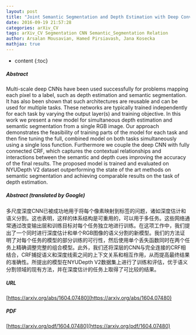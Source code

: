 ```yaml
---
layout: post
title: "Joint Semantic Segmentation and Depth Estimation with Deep Convolutional Networks"
date: 2016-09-19 21:57:28
categories: arXiv_CV
tags: arXiv_CV Segmentation CNN Semantic_Segmentation Relation
author: Arsalan Mousavian, Hamed Pirsiavash, Jana Kosecka
mathjax: true
---
```


* content
{:toc}

##### Abstract
Multi-scale deep CNNs have been used successfully for problems mapping each pixel to a label, such as depth estimation and semantic segmentation. It has also been shown that such architectures are reusable and can be used for multiple tasks. These networks are typically trained independently for each task by varying the output layer(s) and training objective. In this work we present a new model for simultaneous depth estimation and semantic segmentation from a single RGB image. Our approach demonstrates the feasibility of training parts of the model for each task and then fine tuning the full, combined model on both tasks simultaneously using a single loss function. Furthermore we couple the deep CNN with fully connected CRF, which captures the contextual relationships and interactions between the semantic and depth cues improving the accuracy of the final results. The proposed model is trained and evaluated on NYUDepth V2 dataset outperforming the state of the art methods on semantic segmentation and achieving comparable results on the task of depth estimation.

##### Abstract (translated by Google)
多尺度深度CNN已被成功地用于将每个像素映射到标签的问题，诸如深度估计和语义分割。这也表明，这样的体系结构是可重用的，可以用于多任务。这些网络通常通过改变输出层和训练目标对每个任务独立地进行训练。在这项工作中，我们提出了一个同时进行深度估计和单个RGB图像的语义分割的新模型。我们的方法证明了对每个任务的模型的部分训练的可行性，然后使用单个丢失函数同时在两个任务上精确调整完整的组合模型。此外，我们还将深层的CNN与完全连接的CRF相结合，CRF捕捉语义和深度线索之间的上下文关系和相互作用，从而提高最终结果的准确性。所提出的模型在NYUDepth V2数据集上进行了训练和评估，优于语义分割领域的现有方法，并在深度估计的任务上取得了可比较的结果。

##### URL
[https://arxiv.org/abs/1604.07480](https://arxiv.org/abs/1604.07480)

##### PDF
[https://arxiv.org/pdf/1604.07480](https://arxiv.org/pdf/1604.07480)

